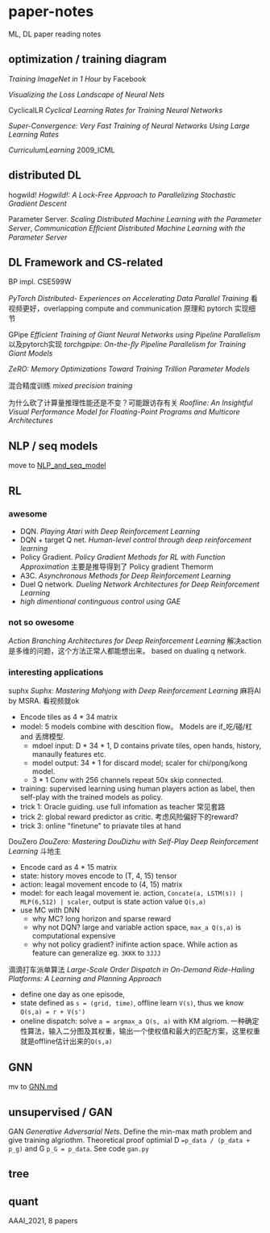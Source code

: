 # paper-notes
ML, DL paper reading notes


## optimization / training diagram

*Training ImageNet in 1 Hour* by Facebook

*Visualizing the Loss Landscape of Neural Nets*

CyclicalLR *Cyclical Learning Rates for Training Neural Networks*

*Super-Convergence: Very Fast Training of Neural Networks Using Large Learning Rates*

*CurriculumLearning* 2009_ICML


## distributed DL

hogwild! *Hogwild!: A Lock-Free Approach to Parallelizing Stochastic Gradient Descent*

Parameter Server. *Scaling Distributed Machine Learning with the Parameter Server*, *Communication Efﬁcient Distributed Machine Learning with the Parameter Server*


## DL Framework and CS-related

BP impl. CSE599W

*PyTorch Distributed- Experiences on Accelerating Data Parallel Training* 看视频更好，overlapping compute and communication 原理和 pytorch 实现细节

GPipe *Efficient Training of Giant Neural Networks using Pipeline Parallelism* 以及pytorch实现 *torchgpipe: On-the-ﬂy Pipeline Parallelism for Training Giant Models*

*ZeRO: Memory Optimizations Toward Training Trillion Parameter Models*

混合精度训练 *mixed precision training*

为什么砍了计算量推理性能还是不变？可能跟访存有关 *Roofline: An Insightful Visual Performance Model for Floating-Point Programs and Multicore Architectures*

## NLP / seq models

move to [NLP_and_seq_model](./NLP_and_seq_model.md)

## RL

### awesome

- DQN. *Playing Atari with Deep Reinforcement Learning*    
- DQN + target Q net. *Human-level control through deep reinforcement learning*      
- Policy Gradient. *Policy Gradient Methods for RL with Function Approximation* 主要是推导得到了 Policy gradient Themorm    
- A3C. *Asynchronous Methods for Deep Reinforcement Learning*   
- Duel Q network. *Dueling Network Architectures for Deep Reinforcement Learning*    
- *high dimentional continguous control using GAE*

### not so owesome

*Action Branching Architectures for Deep Reinforcement Learning* 解决action是多维的问题，这个方法正常人都能想出来。 based on dualing q network. 

### interesting applications

suphx *Suphx: Mastering Mahjong with Deep Reinforcement Learning*   麻将AI by MSRA. 看视频就ok

- Encode tiles as 4 * 34 matrix
- model: 5 models combine with descition flow。 Models are if_吃/碰/杠 and 丢牌模型.
    + mdoel input: D * 34 * 1, D contains private tiles, open hands, history, manaully features etc.
    + model output: 34 * 1 for discard model; scaler for chi/pong/kong model.
    + 3 * 1 Conv with 256 channels repeat 50x skip connected.
- training: supervised learning using human players action as label, then self-play with the trained models as policy.
- trick 1: Oracle guiding. use full infomation as teacher 常见套路
- trick 2: global reward predictor as critic. 考虑风险偏好下的reward?
- trick 3: online "finetune" to priavate tiles at hand


DouZero *DouZero: Mastering DouDizhu with Self-Play Deep Reinforcement Learning*  斗地主

- Encode card as 4 * 15 matrix
- state: history moves encode to (T, 4, 15) tensor
- action: leagal movement encode to (4, 15) matrix
- model: for each leagal movement ie. action, `Concate(a, LSTM(s)) | MLP(6,512) | scaler`, output is state action value `Q(s,a)`
- use MC with DNN
    + why MC? long horizon and sparse reward
    + why not DQN? large and variable action space, `max_a Q(s,a)` is computational expensive
    + why not policy gradient? inifinte action space. While action as feature can generalize eg. `3KKK` to `3JJJ`


滴滴打车派单算法 *Large-Scale Order Dispatch in On-Demand Ride-Hailing Platforms: A Learning and Planning Approach*

- define one day as one episode, 
- state defined as `s = (grid, time)`,  offline learn `V(s)`, thus we know `Q(s,a) = r + V(s')`
- oneline dispatch: solve `a = argmax_a Q(s, a)` with KM algriom. 一种确定性算法，输入二分图及其权重，输出一个使权值和最大的匹配方案，这里权重就是offline估计出来的`Q(s,a)`


## GNN

mv to [GNN.md](./GNN.md)


## unsupervised / GAN

GAN *Generative Adversarial Nets*. Define the min-max math problem and give training algriothm. Theoretical proof optimial D `=p_data / (p_data + p_g)` and G `p_G = p_data`. See code `gan.py`


## tree


## quant

AAAI_2021, 8 papers
